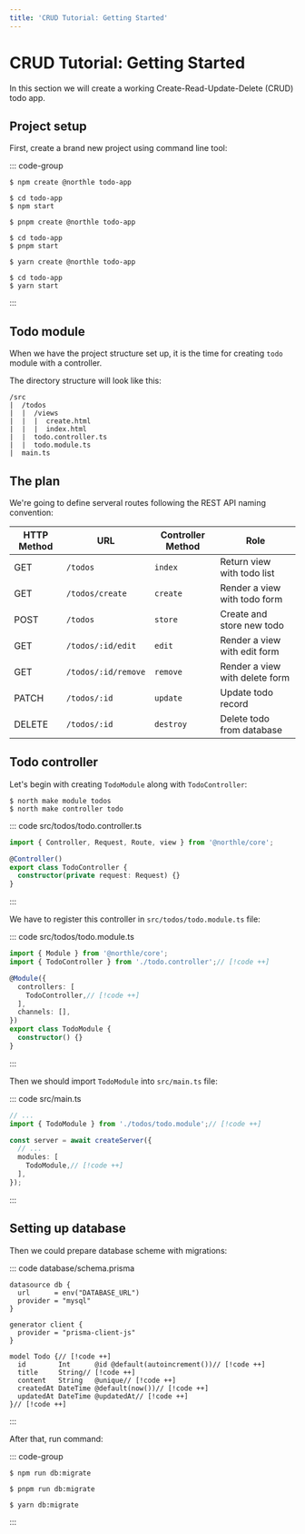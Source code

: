 ```yaml
---
title: 'CRUD Tutorial: Getting Started'
---
```


# CRUD Tutorial: Getting Started

In this section we will create a working Create-Read-Update-Delete (CRUD) todo app.

## Project setup

First, create a brand new project using command line tool:

::: code-group
```shell [npm]
$ npm create @northle todo-app

$ cd todo-app
$ npm start
```

```shell [pnpm]
$ pnpm create @northle todo-app

$ cd todo-app
$ pnpm start
```

```shell [yarn]
$ yarn create @northle todo-app

$ cd todo-app
$ yarn start
```
:::

## Todo module

When we have the project structure set up, it is the time for creating `todo` module with a controller.

The directory structure will look like this:

```
/src
|  /todos
|  |  /views
|  |  |  create.html
|  |  |  index.html
|  |  todo.controller.ts
|  |  todo.module.ts
|  main.ts
```

## The plan

We're going to define serveral routes following the REST API naming convention:

| HTTP Method   | URL                 | Controller Method  | Role                           |
| ------------- | ------------------- | ------------------ | ------------------------------ |
| GET           | `/todos`            | `index`            | Return view with todo list     |
| GET           | `/todos/create`     | `create`           | Render a view with todo form   |
| POST          | `/todos`            | `store`            | Create and store new todo      |
| GET           | `/todos/:id/edit`   | `edit`             | Render a view with edit form   |
| GET           | `/todos/:id/remove` | `remove`           | Render a view with delete form |
| PATCH         | `/todos/:id`        | `update`           | Update todo record             |
| DELETE        | `/todos/:id`        | `destroy`          | Delete todo from database      |

## Todo controller

Let's begin with creating `TodoModule` along with `TodoController`:

```shell
$ north make module todos
$ north make controller todo
```

::: code src/todos/todo.controller.ts
```ts
import { Controller, Request, Route, view } from '@northle/core';

@Controller()
export class TodoController {
  constructor(private request: Request) {}
}
```
:::

We have to register this controller in `src/todos/todo.module.ts` file:

::: code src/todos/todo.module.ts
```ts
import { Module } from '@northle/core';
import { TodoController } from './todo.controller';// [!code ++]

@Module({
  controllers: [
    TodoController,// [!code ++]
  ],
  channels: [],
})
export class TodoModule {
  constructor() {}
}
```
:::

Then we should import `TodoModule` into `src/main.ts` file:

::: code src/main.ts
```ts
// ...
import { TodoModule } from './todos/todo.module';// [!code ++]

const server = await createServer({
  // ...
  modules: [
    TodoModule,// [!code ++]
  ],
});
```
:::

## Setting up database

Then we could prepare database scheme with migrations:

::: code database/schema.prisma
```prisma
datasource db {
  url      = env("DATABASE_URL")
  provider = "mysql"
}

generator client {
  provider = "prisma-client-js"
}

model Todo {// [!code ++]
  id        Int      @id @default(autoincrement())// [!code ++]
  title     String// [!code ++]
  content   String   @unique// [!code ++]
  createdAt DateTime @default(now())// [!code ++]
  updatedAt DateTime @updatedAt// [!code ++]
}// [!code ++]
```
:::

After that, run command:

::: code-group
```shell [npm]
$ npm run db:migrate
```

```shell [pnpm]
$ pnpm run db:migrate
```

```shell [yarn]
$ yarn db:migrate
```
:::
